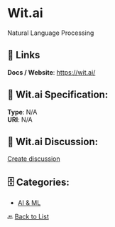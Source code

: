 # Wit.ai


Natural Language Processing

##  🔗 Links
**Docs / Website**: https://wit.ai/

## 🧬 Wit.ai Specification:
**Type**: N/A  
**URI**: N/A

## 💬 Wit.ai Discussion:
[Create discussion](https://github.com/apis-list/apis-list/discussions/new)

## 🗄️ Categories:
- [AI & ML](https://github.com/apis-list/apis-list#ai--ml-)




🔙 [Back to List](https://github.com/apis-list/apis-list)
